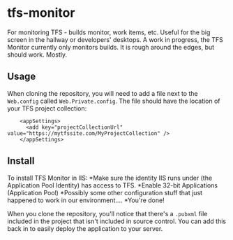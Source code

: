tfs-monitor
===========

For monitoring TFS - builds monitor, work items, etc. Useful for the big screen in the hallway or developers' desktops. A work in progress, the TFS Monitor currently only monitors builds. It is rough around the edges, but should work. Mostly.

Usage
--------
When cloning the repository, you will need to add a file next to the `Web.config` called `Web.Private.config`. The file should have the location of your TFS project collection: 

```
	<appSettings>
	  <add key="projectCollectionUrl" value="https://mytfssite.com/MyProjectCollection" />
	</appSettings>
```


Install
---------
To install TFS Monitor in IIS:
*Make sure the identity IIS runs under (the Application Pool Identity) has access to TFS. 
*Enable 32-bit Applications (Application Pool)
*Possibly some other configuration stuff that just happened to work in our environment....
*You're done!

When you clone the repository, you'll notice that there's a `.pubxml` file included in the project that isn't included in source control. You can add this back in to easily deploy the application to your server. 